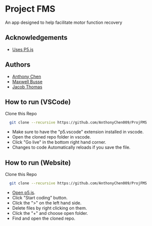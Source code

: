 
# Project FMS

An app designed to help facilitate motor function recovery




## Acknowledgements

 - [Uses P5.js](https://p5js.org)
 


## Authors

- [Anthony Chen](https://www.github.com/AnthonyChen009)
- [Maxwell Busse](https://github.com/Xmassub)
- [Jacob Thomas](https://github.com/jacobmtho)


## How to run (VSCode)

Clone this Repo

```bash
  git clone --recursive https://github.com/AnthonyChen009/ProjFMS
```

- Make sure to have the "p5.vscode" extension installed in vscode.
- Open the cloned repo folder in vscode.
- Click "Go live" in the bottom right hand corner.
- Changes to code Automatically reloads if you save the file.

## How to run (Website)

Clone this Repo

```bash
  git clone --recursive https://github.com/AnthonyChen009/ProjFMS
```
- [Open p5.js](https://p5js.org).
- Click "Start coding" button.
- Click the ">" on the left hand side.
- Delete files by right clicking on them.
- Click the "+" and choose open folder.
- Find and open the cloned repo.







